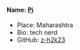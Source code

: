 #### Name: [Pi](https://z-h2k23.github.io)
- Place: Maharashtra
- Bio: tech nerd
- GitHub: [z-h2k23](https://github.com/z-h2k23/)
